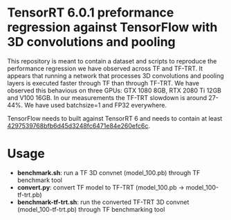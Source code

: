 TensorRT 6.0.1 preformance regression against TensorFlow with 3D convolutions and pooling
=========================================================================================

This repository is meant to contain a dataset and scripts to reproduce
the performance regression we have observed across TF and TF-TRT. It
appears that running a network that processes 3D convolutions and
pooling layers is executed faster through TF than through TF-TRT. We
have observed this behavious on three GPUs: GTX 1080 8GB, RTX 2080 Ti
12GB and V100 16GB. In our measurements the TF-TRT slowdown is around
27-44%. We have used batchsize=1 and FP32 everywhere.

TensorFlow needs to built against TensorRT 6 and needs to contain at least
[4297539768bfb6d45d3248fc6471e84e260efc6c](https://github.com/tensorflow/tensorflow/commit/4297539768bfb6d45d3248fc6471e84e260efc6c).

Usage
=====
+ __benchmark.sh__: run a TF 3D convnet (model_100.pb) through TF benchmark tool
+ __convert.py__: convert TF model to TF-TRT (model_100.pb -> model_100-tf-trt.pb)
+ __benchmark-tf-trt.sh__: run the converted TF-TRT 3D convnet (model_100-tf-trt.pb) through TF benchmarking tool

